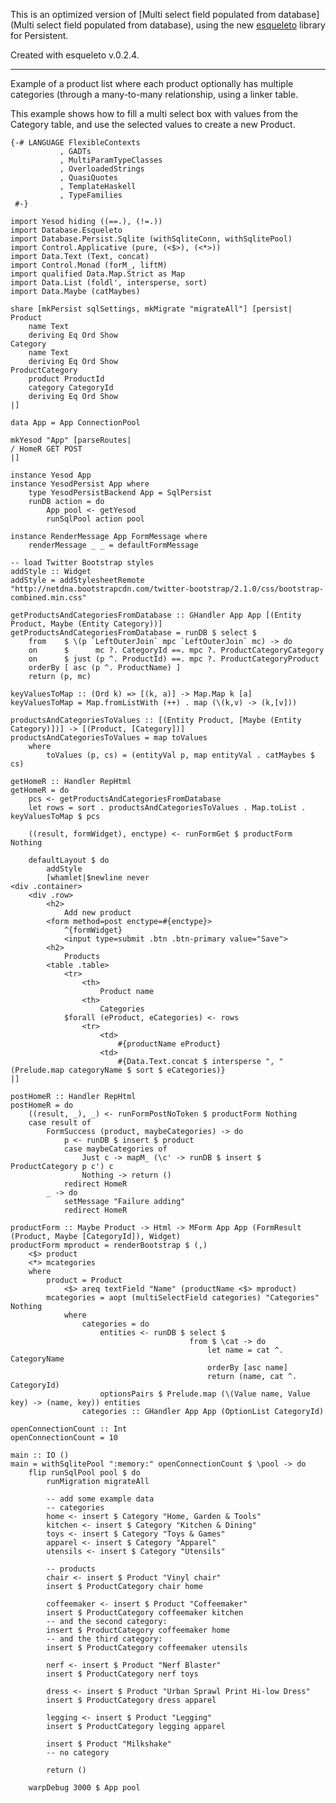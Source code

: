 This is an optimized version of [Multi select field populated from database](Multi select field populated from database), using the new [esqueleto](http://hackage.haskell.org/packages/archive/esqueleto/latest/doc/html/Database-Esqueleto.html) library for Persistent.

Created with esqueleto v.0.2.4.
***

Example of a product list where each product optionally has multiple categories (through a many-to-many relationship, using a linker table.

This example shows how to fill a multi select box with values from the Category table, and use the selected values to create a new Product.


    {-# LANGUAGE FlexibleContexts
               , GADTs
               , MultiParamTypeClasses
               , OverloadedStrings
               , QuasiQuotes
               , TemplateHaskell
               , TypeFamilies
     #-}
    
    import Yesod hiding ((==.), (!=.))
    import Database.Esqueleto
    import Database.Persist.Sqlite (withSqliteConn, withSqlitePool)
    import Control.Applicative (pure, (<$>), (<*>))
    import Data.Text (Text, concat)
    import Control.Monad (forM_, liftM)
    import qualified Data.Map.Strict as Map
    import Data.List (foldl', intersperse, sort)
    import Data.Maybe (catMaybes)
    
    share [mkPersist sqlSettings, mkMigrate "migrateAll"] [persist|
    Product
        name Text
        deriving Eq Ord Show
    Category
        name Text
        deriving Eq Ord Show
    ProductCategory
        product ProductId
        category CategoryId
        deriving Eq Ord Show
    |]
    
    data App = App ConnectionPool
    
    mkYesod "App" [parseRoutes|
    / HomeR GET POST
    |]
    
    instance Yesod App
    instance YesodPersist App where
        type YesodPersistBackend App = SqlPersist
        runDB action = do
            App pool <- getYesod
            runSqlPool action pool
    
    instance RenderMessage App FormMessage where
        renderMessage _ _ = defaultFormMessage
    
    -- load Twitter Bootstrap styles
    addStyle :: Widget
    addStyle = addStylesheetRemote "http://netdna.bootstrapcdn.com/twitter-bootstrap/2.1.0/css/bootstrap-combined.min.css"
    
    getProductsAndCategoriesFromDatabase :: GHandler App App [(Entity Product, Maybe (Entity Category))]
    getProductsAndCategoriesFromDatabase = runDB $ select $
        from    $ \(p `LeftOuterJoin` mpc `LeftOuterJoin` mc) -> do
        on      $      mc ?. CategoryId ==. mpc ?. ProductCategoryCategory
        on      $ just (p ^. ProductId) ==. mpc ?. ProductCategoryProduct
        orderBy [ asc (p ^. ProductName) ]
        return (p, mc)
    
    keyValuesToMap :: (Ord k) => [(k, a)] -> Map.Map k [a]  
    keyValuesToMap = Map.fromListWith (++) . map (\(k,v) -> (k,[v]))
    
    productsAndCategoriesToValues :: [(Entity Product, [Maybe (Entity Category)])] -> [(Product, [Category])]
    productsAndCategoriesToValues = map toValues
        where
            toValues (p, cs) = (entityVal p, map entityVal . catMaybes $ cs)
    
    getHomeR :: Handler RepHtml
    getHomeR = do
        pcs <- getProductsAndCategoriesFromDatabase
        let rows = sort . productsAndCategoriesToValues . Map.toList . keyValuesToMap $ pcs
    
        ((result, formWidget), enctype) <- runFormGet $ productForm Nothing
    
        defaultLayout $ do
            addStyle
            [whamlet|$newline never
    <div .container>
        <div .row>
            <h2>
                Add new product
            <form method=post enctype=#{enctype}>
                ^{formWidget}
                <input type=submit .btn .btn-primary value="Save">
            <h2>
                Products
            <table .table>
                <tr>
                    <th>
                        Product name
                    <th>
                        Categories
                $forall (eProduct, eCategories) <- rows
                    <tr>
                        <td>
                            #{productName eProduct}
                        <td>
                            #{Data.Text.concat $ intersperse ", " (Prelude.map categoryName $ sort $ eCategories)}
    |]
    
    postHomeR :: Handler RepHtml
    postHomeR = do
        ((result, _), _) <- runFormPostNoToken $ productForm Nothing
        case result of 
            FormSuccess (product, maybeCategories) -> do
                p <- runDB $ insert $ product
                case maybeCategories of
                    Just c -> mapM_ (\c' -> runDB $ insert $ ProductCategory p c') c 
                    Nothing -> return ()
                redirect HomeR
            _ -> do
                setMessage "Failure adding"
                redirect HomeR
    
    productForm :: Maybe Product -> Html -> MForm App App (FormResult (Product, Maybe [CategoryId]), Widget)
    productForm mproduct = renderBootstrap $ (,)
        <$> product
        <*> mcategories
        where
            product = Product
                <$> areq textField "Name" (productName <$> mproduct)
            mcategories = aopt (multiSelectField categories) "Categories" Nothing
                where
                    categories = do
                        entities <- runDB $ select $
                                            from $ \cat -> do
                                                let name = cat ^. CategoryName
                                                orderBy [asc name]
                                                return (name, cat ^. CategoryId)
                        optionsPairs $ Prelude.map (\(Value name, Value key) -> (name, key)) entities
                    categories :: GHandler App App (OptionList CategoryId)
    
    openConnectionCount :: Int
    openConnectionCount = 10
    
    main :: IO ()
    main = withSqlitePool ":memory:" openConnectionCount $ \pool -> do
        flip runSqlPool pool $ do
            runMigration migrateAll
    
            -- add some example data
            -- categories
            home <- insert $ Category "Home, Garden & Tools"
            kitchen <- insert $ Category "Kitchen & Dining"
            toys <- insert $ Category "Toys & Games"
            apparel <- insert $ Category "Apparel"
            utensils <- insert $ Category "Utensils"
    
            -- products
            chair <- insert $ Product "Vinyl chair"
            insert $ ProductCategory chair home
    
            coffeemaker <- insert $ Product "Coffeemaker"
            insert $ ProductCategory coffeemaker kitchen
            -- and the second category:
            insert $ ProductCategory coffeemaker home
            -- and the third category:
            insert $ ProductCategory coffeemaker utensils
    
            nerf <- insert $ Product "Nerf Blaster"
            insert $ ProductCategory nerf toys
    
            dress <- insert $ Product "Urban Sprawl Print Hi-low Dress"
            insert $ ProductCategory dress apparel
    
            legging <- insert $ Product "Legging"
            insert $ ProductCategory legging apparel
    
            insert $ Product "Milkshake"
            -- no category
    
            return ()
    
        warpDebug 3000 $ App pool